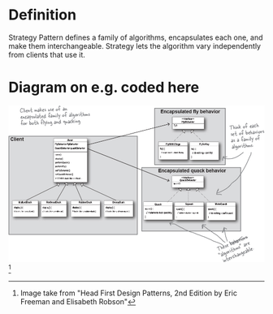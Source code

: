 # Definition
Strategy Pattern defines a family of algorithms, encapsulates each one, and make them interchangeable. Strategy lets the algorithm vary independently from clients that use it.

# Diagram on e.g. coded here
![DuckUSim UML Diagram for Design Pattern](/strategy-pattern/duckusim.png)[^1]

[^1]: Image take from "Head First Design Patterns, 2nd Edition by Eric Freeman and Elisabeth Robson"